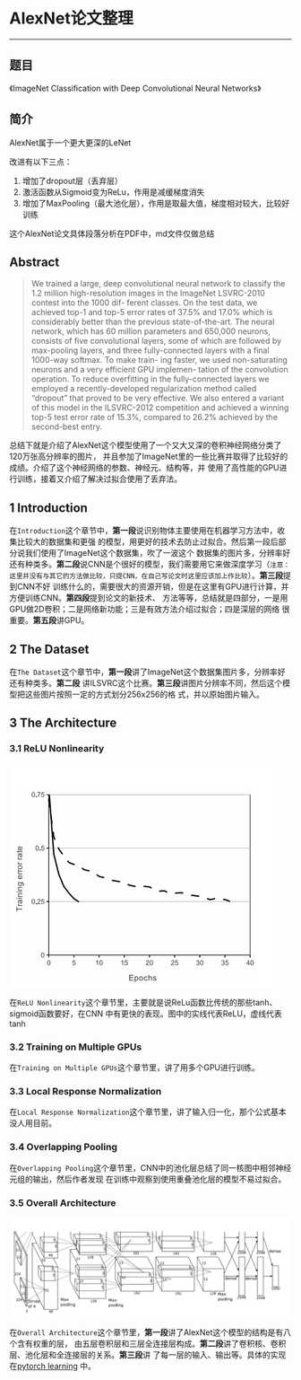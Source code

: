 # AlexNet论文整理

___

## 题目
《ImageNet Classification with Deep Convolutional Neural Networks》

## 简介
AlexNet属于一个更大更深的LeNet  

改进有以下三点：
1. 增加了dropout层（丢弃层）
2. 激活函数从Sigmoid变为ReLu，作用是减缓梯度消失
3. 增加了MaxPooling（最大池化层），作用是取最大值，梯度相对较大，比较好训练  

这个AlexNet论文具体段落分析在PDF中，md文件仅做总结

## Abstract

> We trained a large, deep convolutional neural network to classify the 1.2 million
high-resolution images in the ImageNet LSVRC-2010 contest into the 1000 dif-
ferent classes. On the test data, we achieved top-1 and top-5 error rates of 37.5%
and 17.0% which is considerably better than the previous state-of-the-art. The
neural network, which has 60 million parameters and 650,000 neurons, consists
of five convolutional layers, some of which are followed by max-pooling layers,
and three fully-connected layers with a final 1000-way softmax. To make train-
ing faster, we used non-saturating neurons and a very efficient GPU implemen-
tation of the convolution operation. To reduce overfitting in the fully-connected
layers we employed a recently-developed regularization method called “dropout”
that proved to be very effective. We also entered a variant of this model in the
ILSVRC-2012 competition and achieved a winning top-5 test error rate of 15.3%,
compared to 26.2% achieved by the second-best entry.

总结下就是介绍了AlexNet这个模型使用了一个又大又深的卷积神经网络分类了120万张高分辨率的图片，
并且参加了ImageNet里的一些比赛并取得了比较好的成绩。介绍了这个神经网络的参数、神经元、结构等，并
使用了高性能的GPU进行训练，接着又介绍了解决过拟合使用了丢弃法。

## 1 Introduction

在`Introduction`这个章节中，**第一段**说识别物体主要使用在机器学习方法中，收集比较大的数据集和更强
的模型，用更好的技术去防止过拟合。然后第一段后部分说我们使用了ImageNet这个数据集，吹了一波这个
数据集的图片多，分辨率好还有种类多。**第二段**说CNN是个很好的模型，我们需要用它来做深度学习（`注意：
这里并没有与其它的方法做比较，只提CNN，在自己写论文时这里应该加上作比较`）。**第三段**提到CNN不好
训练什么的，需要很大的资源开销，但是在这里有GPU进行计算，并方便训练CNN。**第四段**提到论文的新技术、
方法等等，总结就是四部分，一是用GPU做2D卷积；二是网络新功能；三是有效方法介绍过拟合；四是深层的网络
很重要。**第五段**讲GPU。

## 2 The Dataset

在`The Dataset`这个章节中，**第一段**讲了ImageNet这个数据集图片多，分辨率好还有种类多。**第二段**
讲ILSVRC这个比赛。**第三段**讲图片分辨率不同，然后这个模型把这些图片按照一定的方式划分256x256的格
式，并以原始图片输入。

## 3 The Architecture

### 3.1 ReLU Nonlinearity

![ReLU vs tanh](./pic/ImageNet-Classification-with-Deep-Convolutional-Neural-Networks/ReLU-vs-tanh.png)

在`ReLU Nonlinearity`这个章节里，主要就是说ReLu函数比传统的那些tanh、sigmoid函数要好，在CNN
中有更快的表现。图中的实线代表ReLU，虚线代表tanh

### 3.2 Training on Multiple GPUs

在`Training on Multiple GPUs`这个章节里，讲了用多个GPU进行训练。

### 3.3 Local Response Normalization

在`Local Response Normalization`这个章节里，讲了输入归一化，那个公式基本没人用目前。

### 3.4 Overlapping Pooling

在`Overlapping Pooling`这个章节里，CNN中的池化层总结了同一核图中相邻神经元组的输出，然后作者发现
在训练中观察到使用重叠池化层的模型不易过拟合。

### 3.5 Overall Architecture

![Overall Architecture](./pic/ImageNet-Classification-with-Deep-Convolutional-Neural-Networks/Overall-Architecture.png)

在`Overall Architecture`这个章节里，**第一段**讲了AlexNet这个模型的结构是有八个含有权重的层，
由五层卷积层和三层全连接层构成。**第二段**讲了卷积核、卷积层、池化层和全连接层的关系。**第三段**讲
了每一层的输入、输出等。具体的实现在[pytorch learning](https://github.com/chairc/daily-learning/blob/main/pytorch-learning/004_pytorch_%E7%8E%B0%E4%BB%A3%E5%8D%B7%E7%A7%AF%E7%A5%9E%E7%BB%8F%E7%BD%91%E7%BB%9C/00_AlexNet_%E7%8E%B0%E4%BB%A3%E5%8D%B7%E7%A7%AF%E7%A5%9E%E7%BB%8F%E7%BD%91%E7%BB%9C%EF%BC%88AlexNet%EF%BC%89/00_AlexNet%E7%9A%84%E5%AE%9E%E7%8E%B0.py)
中。
